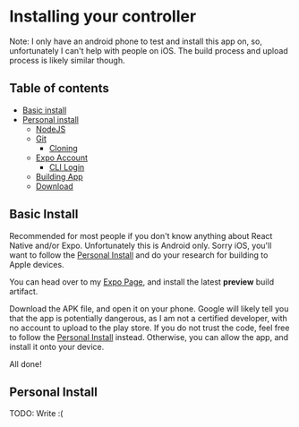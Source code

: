 # Installing your controller
Note: I only have an android phone to test and install this app on, so, unfortunately I can't help with people on iOS. The build process and upload process is likely similar though.

## Table of contents

- [Basic install]()
- [Personal install]()
  - [NodeJS]()
  - [Git]()
    - [Cloning]()
  - [Expo Account]()
    - [CLI Login]()
  - [Building App]()
  - [Download]()

## Basic Install
Recommended for most people if you don't know anything about React Native and/or Expo. Unfortunately this is Android only. Sorry iOS, you'll want to follow the [Personal Install]() and do your research for building to Apple devices.

You can head over to my [Expo Page](https://expo.dev/accounts/maxisthemoose/projects/winkduino/builds), and install the latest **preview** build artifact. 

Download the APK file, and open it on your phone. Google will likely tell you that the app is potentially dangerous, as I am not a certified developer, with no account to upload to the play store. If you do not trust the code, feel free to follow the [Personal Install]() instead. Otherwise, you can allow the app, and install it onto your device.

All done!


## Personal Install
TODO: Write :(